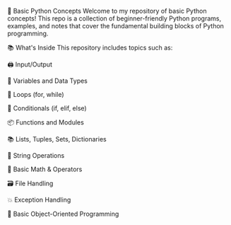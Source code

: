
🐍 Basic Python Concepts
Welcome to my repository of basic Python concepts!
This repo is a collection of beginner-friendly Python programs, examples, and notes that cover the fundamental building blocks of Python programming.

📚 What's Inside
This repository includes topics such as:

🖨️ Input/Output

🔢 Variables and Data Types

🔁 Loops (for, while)

🔀 Conditionals (if, elif, else)

📦 Functions and Modules

📚 Lists, Tuples, Sets, Dictionaries

🧠 String Operations

🧮 Basic Math & Operators

🗃️ File Handling

💥 Exception Handling

🎯 Basic Object-Oriented Programming

